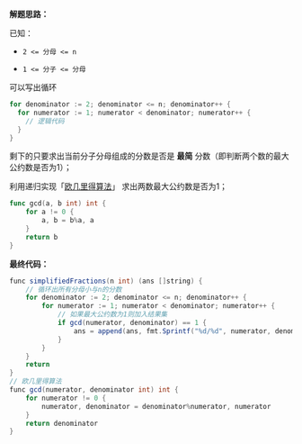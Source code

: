 **解题思路：**

已知：

* ``2 <= 分母 <= n``

* ``1 <= 分子 <= 分母``  

可以写出循环

```go
for denominator := 2; denominator <= n; denominator++ {
  for numerator := 1; numerator < denominator; numerator++ {
    // 逻辑代码
  }
}
```

剩下的只要求出当前分子分母组成的分数是否是 **最简** 分数（即判断两个数的最大公约数是否为1）；

利用递归实现「[欧几里得算法](../算法/欧几里得算法.md)」 求出两数最大公约数是否为1；

```go
func gcd(a, b int) int {
	for a != 0 {
		a, b = b%a, a
	}
	return b
}
```



**最终代码：**

```java
func simplifiedFractions(n int) (ans []string) {
	// 循环出所有分母小与n的分数
	for denominator := 2; denominator <= n; denominator++ {
		for numerator := 1; numerator < denominator; numerator++ {
			// 如果最大公约数为1则加入结果集
			if gcd(numerator, denominator) == 1 {
				ans = append(ans, fmt.Sprintf("%d/%d", numerator, denominator))
			}
		}
	}
	return
}
// 欧几里得算法
func gcd(numerator, denominator int) int {
	for numerator != 0 {
		numerator, denominator = denominator%numerator, numerator
	}
	return denominator
}
```
